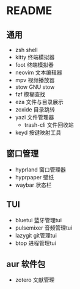 # README

## 通用

- zsh                       shell
- kitty                     终端模拟器
- foot                      终端模拟器
- neovim                    文本编辑器
- mpv                       视频播放器
- stow                      GNU stow
- fzf                       模糊查找
- eza                       文件与目录展示
- zoxide                    目录跳转
- yazi                      文件管理器
    - trash-cli             文件回收站
- keyd                      按键映射工具


## 窗口管理

- hyprland                  窗口管理器
- hyprpaper                 壁纸
- waybar                    状态栏

## TUI

- bluetui                   蓝牙管理tui
- pulsemixer                音频管理tui
- lazygit                   git管理tui
- btop                      进程管理tui

## aur 软件包

- zotero                    文献管理

